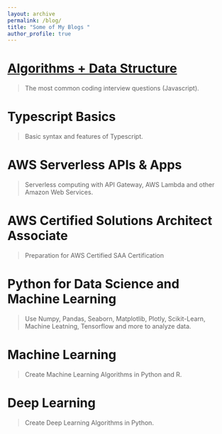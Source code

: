 ```yaml
---
layout: archive
permalink: /blog/
title: "Some of My Blogs "
author_profile: true
---
```


# [Algorithms + Data Structure](../_posts/2019-09-14-budget.md)
>The most common coding interview questions (Javascript).

# Typescript Basics
> Basic syntax and features of Typescript.

# AWS Serverless APIs & Apps
>Serverless computing with API Gateway, AWS Lambda and other Amazon Web Services.

# AWS Certified Solutions Architect Associate 
>Preparation for AWS Certified SAA Certification

# Python for Data Science and Machine Learning
>Use Numpy, Pandas, Seaborn, Matplotlib, Plotly, Scikit-Learn, Machine Leatning, Tensorflow and more to analyze data.

# Machine Learning
>Create Machine Learning Algorithms in Python and R.

# Deep Learning
>Create Deep Learning Algorithms in Python.

